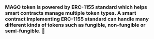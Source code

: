 ### MAGO token is powered by ERC-1155 standard which helps smart contracts manage multiple token types. A smart contract implementing ERC-1155 standard can handle many different kinds of tokens such as fungible, non-fungible or semi-fungible. 👋

<!--
**maxgoat/maxgoat** is a ✨ _special_ ✨ repository because its `README.md` (this file) appears on your GitHub profile.

Here are some ideas to get you started:

- 🔭 I’m currently working on ...
- 🌱 I’m currently learning ...
- 👯 I’m looking to collaborate on ...
- 🤔 I’m looking for help with ...
- 💬 Ask me about ...
- 📫 How to reach me: ...
- 😄 Pronouns: ...
- ⚡ Fun fact: ...
-->

